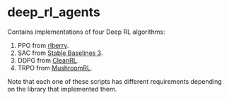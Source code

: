 # deep_rl_agents

Contains implementations of four Deep RL algorithms:
1. PPO from [rlberry](https://github.com/rlberry-py/rlberry/).
2. SAC from [Stable Baselines 3](https://github.com/DLR-RM/stable-baselines3).
3. DDPG from [CleanRL](https://github.com/vwxyzjn/cleanrl).
4. TRPO from [MushroomRL](https://github.com/MushroomRL/mushroom-rl).

Note that each one of these scripts has different requirements depending on the library that implemented them.